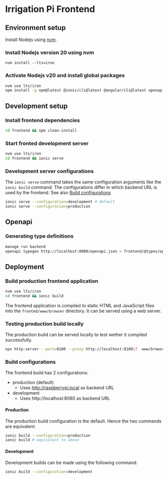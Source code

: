 # Irrigation Pi Frontend

## Environment setup

Install Nodejs using [nvm](https://github.com/nvm-sh/nvm#installing-and-updating).

### Install Nodejs version 20 using nvm

```shell
nvm install --lts=iron
```

### Activate Nodejs v20 and install global packages

```zsh
nvm use lts/iron
npm install -g npm@latest @ionic/cli@latest @angular/cli@latest openapicmd@latest
```

## Development setup

### Install frontend dependencies

```zsh
cd frontend && npm clean-install
```

### Start fronted development server

```zsh
nvm use lts/iron
cd frontend && ionic serve
```

### Development server configurations

The `ionic serve` command takes the same configuration arguments like the `ionic build` command. The configurations differ in which backend URL is used by the frontend. See also [Build configurations](#build-configurations)

```zsh
ionic serve --configuration=development # default
ionic serve --configuration=production
```

## Openapi

### Generating type definitions

```zsh
manage run backend
openapi typegen http://localhost:8000/openapi.json > frontend/@types/openapi.d.ts
```

## Deployment

### Build production frontend application

```zsh
nvm use lts/iron
cd frontend && ionic build
```
The frontend application is compiled to static HTML and JavaScript files into the `fronted/www/browser` directory. It can be served using a web server.

### Testing production build locally

The production build can be served locally to test wether it compiled successfully.

```zsh
npx http-server --port=8100 --proxy http://localhost:8100\?  www/browser
```

### Build configurations

The frontend build has 2 configurations:

- production (default)
    - Uses http://raspberrypi.local as backend URL
- development
    - Uses http://localhost:8080 as backend URL

#### Production

The production build configuration is the default. Hence the two commands are equivalent:

```zsh
ionic build --configuration=production
ionic build # equivalent to above
```

#### Development

Development builds can be made using the following command:

```zsh
ionic build --configuration=development
```
